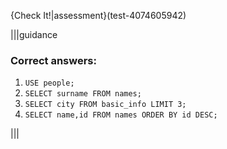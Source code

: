 {Check It!|assessment}(test-4074605942)

|||guidance
### Correct answers:

1. `USE people;`
1. `SELECT surname FROM names;`
2. `SELECT city FROM basic_info LIMIT 3;`
3. `SELECT name,id FROM names ORDER BY id DESC;`

|||